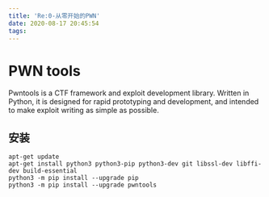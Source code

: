 ```yaml
---
title: 'Re:0-从零开始的PWN'
date: 2020-08-17 20:45:54
tags:
---
```


# PWN tools

Pwntools is a CTF framework and exploit development library. Written in Python, it is designed for rapid prototyping and development, and intended to make exploit writing as simple as possible.

## 安装

    apt-get update
    apt-get install python3 python3-pip python3-dev git libssl-dev libffi-dev build-essential
    python3 -m pip install --upgrade pip
    python3 -m pip install --upgrade pwntools